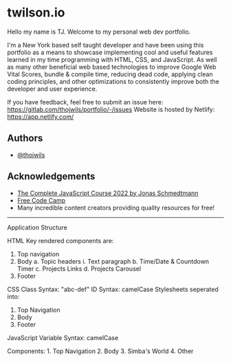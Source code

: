 # twilson.io

Hello my name is TJ. Welcome to my personal web dev portfolio.

I'm a New York based self taught developer and have been using this portfolio as a means to showcase implementing cool and useful features learned in my time programming with HTML, CSS, and JavaScript. As well as many other beneficial web based technologies to improve Google Web Vital Scores, bundle & compile time, reducing dead code, applying clean coding principles, and other optimizations to consistently improve both the developer and user experience.

If you have feedback, feel free to submit an issue here: https://gitlab.com/thojwils/portfolio/-/issues
Website is hosted by Netlify: https://app.netlify.com/

## Authors

- [@thojwils](https://github.com/thojwils)

## Acknowledgements

- [The Complete JavaScript Course 2022 by Jonas Schmedtmann](https://www.udemy.com/course/the-complete-javascript-course/learn/lecture/22649675#overview)
- [Free Code Camp](https://www.freecodecamp.org/)
- Many incredible content creators providing quality resources for free!

---

Application Structure

HTML
Key rendered components are:

1. Top navigation
2. Body
   a. Topic headers
   i. Text paragraph
   b. Time/Date & Countdown Timer
   c. Projects Links
   d. Projects Carousel
3. Footer

CSS
Class Syntax: "abc-def"
ID Syntax: camelCase
Stylesheets seperated into:

1.  Top Navigation
2.  Body
3.  Footer

JavaScript
Variable Syntax: camelCase

Components: 1. Top Navigation 2. Body 3. Simba's World 4. Other
